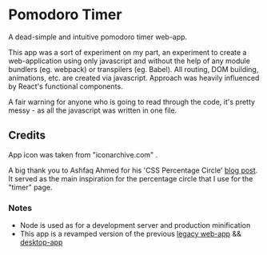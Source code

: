 # Pomodoro Timer

A dead-simple and intuitive pomodoro timer web-app.

This app was a sort of experiment on my part, an experiment to create a web-application using only javascript and without the help of any module bundlers (eg. webpack) or transpilers (eg. Babel). All routing, DOM building, animations, etc. are created via javascript. Approach was heavily influenced by React's functional components.

A fair warning for anyone who is going to read through the code, it's pretty messy - as all the javascript was written in one file.

## Credits

App icon was taken from "iconarchive.com" .

A big thank you to Ashfaq Ahmed for his 'CSS Percentage Circle' [blog post](https://codeconvey.com/css-percentage-circle/). It served as the main inspiration for the percentage circle that I use for the "timer" page.

### Notes
* Node is used as for a development server and production minification
* This app is a revamped version of the previous [legacy web-app](https://github.com/moomoolive/pomodoro_timer) && [desktop-app](https://github.com/moomoolive/pomodoro_timer_desktop)
